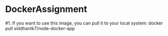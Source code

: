 # DockerAssignment

#1. If you want to use this image, you can pull it to your local system:
   docker pull siddhantk7/node-docker-app
